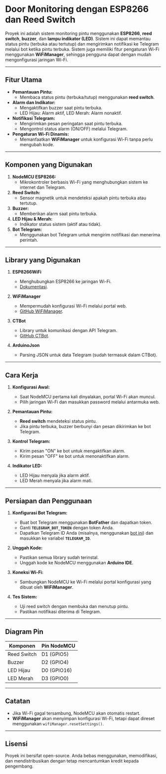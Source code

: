 # Door Monitoring dengan ESP8266 dan Reed Switch

Proyek ini adalah sistem monitoring pintu menggunakan **ESP8266**, **reed switch**, **buzzer**, dan **lampu indikator (LED)**. Sistem ini dapat memantau status pintu (terbuka atau tertutup) dan mengirimkan notifikasi ke Telegram melalui bot ketika pintu terbuka. Sistem juga memiliki fitur pengaturan Wi-Fi menggunakan **WiFiManager**, sehingga pengguna dapat dengan mudah mengonfigurasi jaringan Wi-Fi.

---

## Fitur Utama
- **Pemantauan Pintu:** 
  - Membaca status pintu (terbuka/tutup) menggunakan **reed switch**.
- **Alarm dan Indikator:**
  - Mengaktifkan buzzer saat pintu terbuka.
  - LED Hijau: Alarm aktif, LED Merah: Alarm nonaktif.
- **Notifikasi Telegram:**
  - Mengirimkan pesan peringatan saat pintu terbuka.
  - Mengontrol status alarm (ON/OFF) melalui Telegram.
- **Pengaturan Wi-Fi Dinamis:**
  - Memanfaatkan **WiFiManager** untuk konfigurasi Wi-Fi tanpa perlu mengubah kode.

---

## Komponen yang Digunakan
1. **NodeMCU ESP8266:**
   - Mikrokontroler berbasis Wi-Fi yang menghubungkan sistem ke internet dan Telegram.
2. **Reed Switch:**
   - Sensor magnetik untuk mendeteksi apakah pintu terbuka atau tertutup.
3. **Buzzer:**
   - Memberikan alarm saat pintu terbuka.
4. **LED Hijau & Merah:**
   - Indikator status sistem (aktif atau tidak).
5. **Bot Telegram:**
   - Menggunakan bot Telegram untuk mengirim notifikasi dan menerima perintah.

---

## Library yang Digunakan
1. **ESP8266WiFi**  
   - Menghubungkan ESP8266 ke jaringan Wi-Fi.  
   - [Dokumentasi](https://arduino-esp8266.readthedocs.io/en/latest/).

2. **WiFiManager**  
   - Mempermudah konfigurasi Wi-Fi melalui portal web.  
   - [GitHub WiFiManager](https://github.com/tzapu/WiFiManager).

3. **CTBot**  
   - Library untuk komunikasi dengan API Telegram.  
   - [GitHub CTBot](https://github.com/shurillu/CTBot).

4. **ArduinoJson**  
   - Parsing JSON untuk data Telegram (sudah termasuk dalam CTBot).

---

## Cara Kerja
1. **Konfigurasi Awal:**
   - Saat NodeMCU pertama kali dinyalakan, portal Wi-Fi akan muncul. 
   - Pilih jaringan Wi-Fi dan masukkan password melalui antarmuka web.

2. **Pemantauan Pintu:**
   - **Reed switch** mendeteksi status pintu.
   - Jika pintu terbuka, buzzer berbunyi dan pesan dikirimkan ke bot Telegram.

3. **Kontrol Telegram:**
   - Kirim pesan "ON" ke bot untuk mengaktifkan alarm.
   - Kirim pesan "OFF" ke bot untuk menonaktifkan alarm.

4. **Indikator LED:**
   - LED Hijau menyala jika alarm aktif.
   - LED Merah menyala jika alarm mati.

---

## Persiapan dan Penggunaan
1. **Konfigurasi Bot Telegram:**
   - Buat bot Telegram menggunakan **BotFather** dan dapatkan token.
   - Ganti **`TELEGRAM_BOT_TOKEN`** dengan token Anda.
   - Dapatkan Telegram ID Anda (misalnya, menggunakan [bot ini](https://t.me/userinfobot)) dan masukkan ke variabel **`TELEGRAM_ID`**.

2. **Unggah Kode:**
   - Pastikan semua library sudah terinstal.
   - Unggah kode ke NodeMCU menggunakan **Arduino IDE**.

3. **Koneksi Wi-Fi:**
   - Sambungkan NodeMCU ke Wi-Fi melalui portal konfigurasi yang dibuat oleh **WiFiManager**.

4. **Tes Sistem:**
   - Uji reed switch dengan membuka dan menutup pintu.
   - Pastikan notifikasi diterima di Telegram.

---

## Diagram Pin
| Komponen       | Pin NodeMCU |
|----------------|-------------|
| Reed Switch    | D1 (GPIO5)  |
| Buzzer         | D2 (GPIO4)  |
| LED Hijau      | D0 (GPIO16) |
| LED Merah      | D3 (GPIO0)  |

---

## Catatan
- Jika Wi-Fi gagal tersambung, NodeMCU akan otomatis restart.
- **WiFiManager** akan menyimpan konfigurasi Wi-Fi, tetapi dapat direset menggunakan `wifiManager.resetSettings()`.

---

## Lisensi
Proyek ini bersifat open-source. Anda bebas menggunakan, memodifikasi, dan mendistribusikan dengan tetap mencantumkan kredit kepada pengembang.
